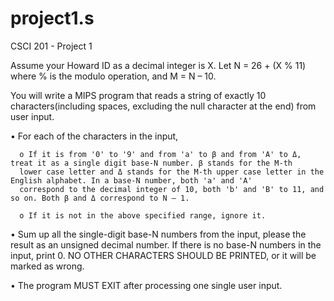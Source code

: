 # project1.s
CSCI 201 - Project 1

Assume your Howard ID as a decimal integer is X. Let N = 26 + (X % 11) where % is the modulo operation, and M = N – 10.

You will write a MIPS program that reads a string of exactly 10 characters(including spaces, excluding the null character at the end)
from user input.
  
  • For each of the characters in the input,
      
      o If it is from '0' to '9' and from 'a' to β and from 'A' to Δ, treat it as a single digit base-N number. β stands for the M-th 
      lower case letter and Δ stands for the M-th upper case letter in the English alphabet. In a base-N number, both 'a' and 'A' 
      correspond to the decimal integer of 10, both 'b' and 'B' to 11, and so on. Both β and Δ correspond to N – 1.
      
      o If it is not in the above specified range, ignore it.
  
  • Sum up all the single-digit base-N numbers from the input, please the result as an unsigned decimal number. If there is no base-N 
  numbers in the input, print 0. NO OTHER CHARACTERS SHOULD BE PRINTED, or it will be marked as wrong.
  
  • The program MUST EXIT after processing one single user input.

